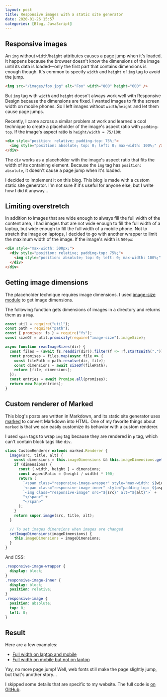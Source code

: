 ```yaml
---
layout: post
title: Responsive images with a static site generator
date: 2020-01-26 15:57
categories: [Blog, JavaScript]
---
```


## Responsive images

An `img` without `width`/`height` attributes causes a page jump when it's loaded. It happens because the browser doesn't know the dimensions of the image until its data is loaded—only the first part that contains dimensions is enough though. It's common to specify `width` and `height` of `img` tag to avoid the jump.

```html
<img src="/images/foo.jpg" alt="Foo" width="800" height="600" />
```

But `img` tag with `width` and `height` doesn't always work well with Responsive Design because the dimensions are fixed. I wanted images to fit the screen width on mobile phones. So I left images without `width`/`height` and let them cause page jumps.

Recently, I came across a similar problem at work and learned a cool technique to create a placeholder of the image's aspect ratio with `padding-top`. If the image's aspect ratio is `height/width = 75/100`:

```html
<div style="position: relative; padding-top: 75%;">
  <img style="position: absolute; top: 0; left: 0; max-width: 100%;" />
</div>
```

The `div` works as a placeholder with the image's aspect ratio that fits the width of its containing element. Because the `img` tag has `position: absolute`, it doesn't cause a page jump when it's loaded.

I decided to implement it on this blog. This blog is made with a custom static site generator. I'm not sure if it's useful for anyone else, but I write how I did it anyway…

## Limiting overstretch

In addition to images that are wide enough to always fill the full width of the content area, I had images that are not wide enough to fill the full width of a laptop, but wide enough to fill the full width of a mobile phone. Not to stretch the image on laptops, I decided to go with another wrapper to limit the maximum width of the image. If the image's width is `500px`:

```html
<div style="max-width: 500px;">
  <div style="position: relative; padding-top: 75%;">
    <img style="position: absolute; top: 0; left: 0; max-width: 100%;" />
  </div>
</div>
```

## Getting image dimensions

The placeholder technique requires image dimensions. I used [image-size module](https://github.com/image-size/image-size) to get image dimensions.

The following function gets dimensions of images in a directory and returns them as a `Map`.

```js
const util = require("util");
const path = require("path");
const { promises: fs } = require("fs");
const sizeOf = util.promisify(require("image-size").imageSize);

async function readImageSizes(dir) {
  const files = (await fs.readdir(dir)).filter(f => !f.startsWith("."));
  const promises = files.map(async file => {
    const filePath = path.resolve(dir, file);
    const dimensions = await sizeOf(filePath);
    return [file, dimensions];
  });
  const entries = await Promise.all(promises);
  return new Map(entries);
}
```

## Custom renderer of Marked

This blog's posts are written in Markdown, and its static site generator uses [marked](https://github.com/markedjs/marked) to convert Markdown into HTML. One of my favorite things about `marked` is that we can easily customize its behavior with a custom renderer.

I used `span` tags to wrap `img` tag because they are rendered in `p` tag, which can't contain block tags like `div`.

```js
class CustomRenderer extends marked.Renderer {
  image(src, title, alt) {
    const dimensions = this.imageDimensions && this.imageDimensions.get(src);
    if (dimensions) {
      const { width, height } = dimensions;
      const aspectRatio = (height / width) * 100;
      return (
        `<span class="responsive-image-wrapper" style="max-width: ${width}px;">` +
        `<span class="responsive-image-inner" style="padding-top: ${aspectRatio}%;">` +
        `<img class="responsive-image" src="${src}" alt="${alt}">` +
        "</span>" +
        "</span>"
      );
    }
    return super.image(src, title, alt);
  }

  // To set images dimensions when images are changed
  setImageDimensions(imageDimensions) {
    this.imageDimensions = imageDimensions;
  }
}
```

And CSS:

```css
.responsive-image-wrapper {
  display: block;
}
.responsive-image-inner {
  display: block;
  position: relative;
}
.responsive-image {
  position: absolute;
  top: 0;
  left: 0;
}
```

## Result

Here are a few examples:

- [Full width on laptop and mobile](/blog/2019/12/31/2019-in-review/)
- [Full width on mobile but not on laptop](/blog/2010/07/10/surface/)

Yay, no more page jump! Well, web fonts still make the page slightly jump, but that's another story...

I skipped some details that are specific to my website. The full code is [on GitHub](https://github.com/shuhei/shuhei.github.com/pull/45).
